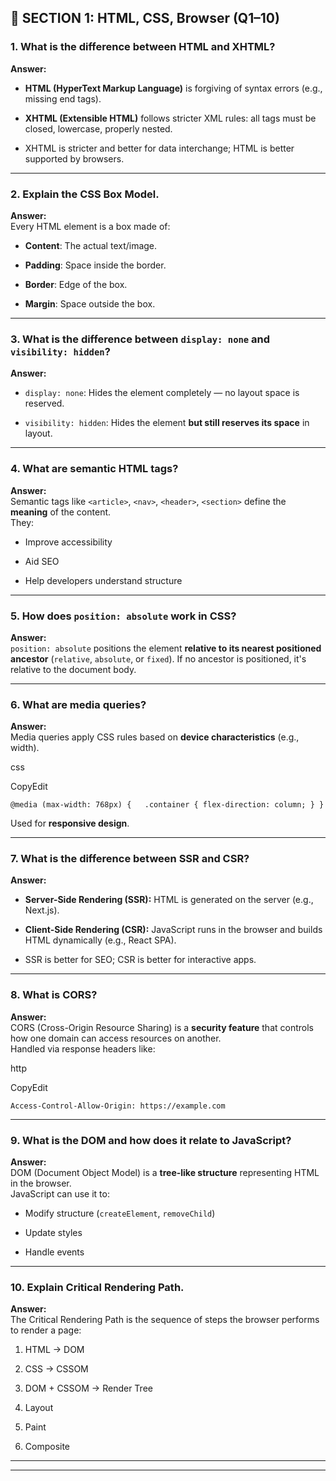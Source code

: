 ## 🔷 **SECTION 1: HTML, CSS, Browser (Q1–10)**

### **1. What is the difference between HTML and XHTML?**

**Answer:**

- **HTML (HyperText Markup Language)** is forgiving of syntax errors (e.g., missing end tags).
    
- **XHTML (Extensible HTML)** follows stricter XML rules: all tags must be closed, lowercase, properly nested.
    
- XHTML is stricter and better for data interchange; HTML is better supported by browsers.
    

---

### **2. Explain the CSS Box Model.**

**Answer:**  
Every HTML element is a box made of:

- **Content**: The actual text/image.
    
- **Padding**: Space inside the border.
    
- **Border**: Edge of the box.
    
- **Margin**: Space outside the box.
    

---

### **3. What is the difference between `display: none` and `visibility: hidden`?**

**Answer:**

- `display: none`: Hides the element completely — no layout space is reserved.
    
- `visibility: hidden`: Hides the element **but still reserves its space** in layout.
    

---

### **4. What are semantic HTML tags?**

**Answer:**  
Semantic tags like `<article>`, `<nav>`, `<header>`, `<section>` define the **meaning** of the content.  
They:

- Improve accessibility
    
- Aid SEO
    
- Help developers understand structure
    

---

### **5. How does `position: absolute` work in CSS?**

**Answer:**  
`position: absolute` positions the element **relative to its nearest positioned ancestor** (`relative`, `absolute`, or `fixed`). If no ancestor is positioned, it's relative to the document body.

---

### **6. What are media queries?**

**Answer:**  
Media queries apply CSS rules based on **device characteristics** (e.g., width).

css

CopyEdit

`@media (max-width: 768px) {   .container { flex-direction: column; } }`

Used for **responsive design**.

---

### **7. What is the difference between SSR and CSR?**

**Answer:**

- **Server-Side Rendering (SSR):** HTML is generated on the server (e.g., Next.js).
    
- **Client-Side Rendering (CSR):** JavaScript runs in the browser and builds HTML dynamically (e.g., React SPA).
    
- SSR is better for SEO; CSR is better for interactive apps.
    

---

### **8. What is CORS?**

**Answer:**  
CORS (Cross-Origin Resource Sharing) is a **security feature** that controls how one domain can access resources on another.  
Handled via response headers like:

http

CopyEdit

`Access-Control-Allow-Origin: https://example.com`

---

### **9. What is the DOM and how does it relate to JavaScript?**

**Answer:**  
DOM (Document Object Model) is a **tree-like structure** representing HTML in the browser.  
JavaScript can use it to:

- Modify structure (`createElement`, `removeChild`)
    
- Update styles
    
- Handle events
    

---

### **10. Explain Critical Rendering Path.**

**Answer:**  
The Critical Rendering Path is the sequence of steps the browser performs to render a page:

1. HTML → DOM
    
2. CSS → CSSOM
    
3. DOM + CSSOM → Render Tree
    
4. Layout
    
5. Paint
    
6. Composite

---
---
